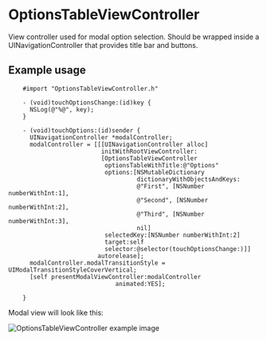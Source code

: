 OptionsTableViewController
==========================

View controller used for modal option selection. Should be wrapped inside a
UINavigationController that provides title bar and buttons.

Example usage
-------------
        #import "OptionsTableViewController.h"

        - (void)touchOptionsChange:(id)key {
          NSLog(@"%@", key);
        }

        - (void)touchOptions:(id)sender {
          UINavigationController *modalController;
          modalController = [[[UINavigationController alloc]
                              initWithRootViewController:
                              [OptionsTableViewController
                               optionsTableWithTitle:@"Options"
                               options:[NSMutableDictionary
                                        dictionaryWithObjectsAndKeys:
                                        @"First", [NSNumber numberWithInt:1],
                                        @"Second", [NSNumber numberWithInt:2],
                                        @"Third", [NSNumber numberWithInt:3],
                                        nil]
                               selectedKey:[NSNumber numberWithInt:2]
                               target:self
                               selector:@selector(touchOptionsChange:)]]
                             autorelease];
          modalController.modalTransitionStyle = UIModalTransitionStyleCoverVertical;
          [self presentModalViewController:modalController
                                  animated:YES];
          
        }

Modal view will look like this:

![OptionsTableViewController example image](/wader/ios-misc/raw/master/OptionsTableViewController/OptionsTableViewControllerExample.png)
